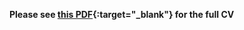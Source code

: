 **Please see [this PDF](https://niklas-mueller.github.io/Scientific_CV_NiklasMueller-EN.pdf){:target="_blank"} for the full CV**

